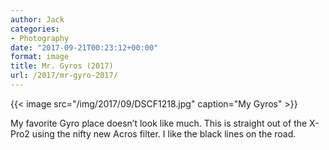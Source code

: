 ```yaml
---
author: Jack
categories:
- Photography
date: "2017-09-21T00:23:12+00:00"
format: image
title: Mr. Gyros (2017)
url: /2017/mr-gyro-2017/
---
```


{{< image src="/img/2017/09/DSCF1218.jpg" caption="My Gyros" >}}


My favorite Gyro place doesn&#8217;t look like much. This is straight out of the X-Pro2 using the nifty new Acros filter. I like the black lines on the road.